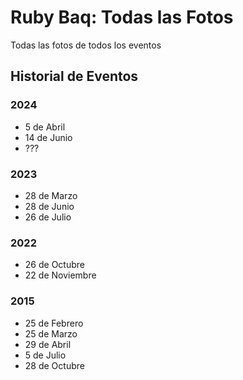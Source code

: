 # Ruby Baq: Todas las Fotos

Todas las fotos de todos los eventos

## Historial de Eventos

### 2024

- 5 de Abril
- 14 de Junio
- ???

### 2023

- 28 de Marzo
- 28 de Junio
- 26 de Julio

### 2022

- 26 de Octubre
- 22 de Noviembre

### 2015

- 25 de Febrero
- 25 de Marzo
- 29 de Abril
- 5 de Julio
- 28 de Octubre
